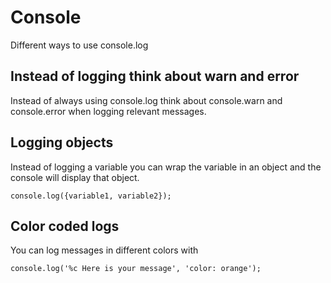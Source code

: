 # Console
Different ways to use console.log

## Instead of logging think about warn and error
Instead of always using console.log think about console.warn and console.error when logging relevant messages.

## Logging objects
Instead of logging a variable you can wrap the variable in an object and the console will display that object.
```
console.log({variable1, variable2});
```

## Color coded logs
You can log messages in different colors with
```
console.log('%c Here is your message', 'color: orange');
```